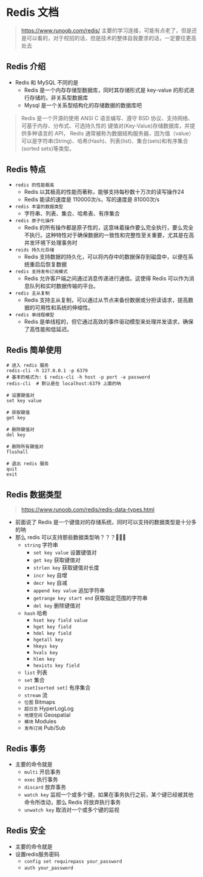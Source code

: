 # Redis 文档
> https://www.runoob.com/redis/
> 主要的学习连接，可能有点老了，但是还是可以看的，对于校招的话，但是技术的整体自我要求的话，一定要往更高处去

## Redis 介绍
* Redis 和 MySQL 不同的是
  * Redis 是一个内存存储型数据库，同时其存储形式是 key-value 的形式进行存储的，非关系型数据库
  * Mysql 是一个关系型结构化的存储数据的数据库吧
> Redis 是一个开源的使用 ANSI C 语言编写、遵守 BSD 协议、支持网络、可基于内存、分布式、可选持久性的
> 键值对(Key-Value)存储数据库，并提供多种语言的 API，
> Redis 通常被称为数据结构服务器，因为值（value）可以是字符串(String)、哈希(Hash)、列表(list)、集合(sets)和有序集合(sorted sets)等类型。

## Redis 特点
* `redis 的性能极高`
  * Redis 以其极高的性能而著称，能够支持每秒数十万次的读写操作24
  * Redis 能读的速度是 110000次/s，写的速度是 81000次/s
* `redis 丰富的数据类型`
  * 字符串、列表、集合、哈希表、有序集合
* `redis 原子化操作`
  * Redis 的所有操作都是原子性的，这意味着操作要么完全执行，要么完全不执行。这种特性对于确保数据的一致性和完整性至关重要，尤其是在高并发环境下处理事务时
* `reids 持久化存储`
  * Redis 支持数据的持久化，可以将内存中的数据保存到磁盘中，以便在系统重启后恢复数据
* `redis 支持发布订阅模式`
  * Redis 允许客户端之间通过消息传递进行通信。这使得 Redis 可以作为消息队列和实时数据传输的平台。
* `redis 主从复制`
  * Redis 支持主从复制，可以通过从节点来备份数据或分担读请求，提高数据的可用性和系统的伸缩性。
* `redis 单线程模型`
  * Redis 是单线程的，但它通过高效的事件驱动模型来处理并发请求，确保了高性能和低延迟。

## Redis 简单使用
```text
# 进入 redis 服务
redis-cli -h 127.0.0.1 -p 6379
# 基本的格式为: $ redis-cli -h host -p port -a password
redis-cli  # 默认是在 localhost:6379 上面的呐

# 设置键值对
set key value

# 获取键值
get key

# 删除键值对
del key

# 删除所有键值对
flushall

# 退出 redis 服务
quit
exit
```

## Redis 数据类型
> https://www.runoob.com/redis/redis-data-types.html
* 前面说了 Redis 是一个键值对的存储系统，同时可以支持的数据类型是十分多的呐
* 那么 redis 可以支持那些数据类型呐？？？🤔🤔🤔
  * `string` 字符串
    * `set key value` 设置键值对
    * `get key` 获取键值对
    * `strlen key` 获取键值对长度
    * `incr key` 自增
    * `decr key` 自减
    * `append key value` 追加字符串
    * `getrange key start end` 获取指定范围的字符串
    * `del key` 删除键值对
  * `hash` 哈希
    * `hset key field value`
    * `hget key field`
    * `hdel key field`
    * `hgetall key`
    * `hkeys key`
    * `hvals key`
    * `hlen key`
    * `hexists key field`
  * `list` 列表
  * `set` 集合
  * `zset[sorted set]` 有序集合
  * `stream` 流
  * `位图` Bitmaps
  * `超日志` HyperLogLog
  * `地理空间` Geospatial
  * `模块` Modules
  * `发布订阅` Pub/Sub

## Redis 事务
* 主要的命令就是
  * `multi` 开启事务
  * `exec` 执行事务
  * `discard` 放弃事务
  * `watch key` 监视一个或多个键，如果在事务执行之前，某个键已经被其他命令所改动，那么 Redis 将放弃执行事务
  * `unwatch key` 取消对一个或多个键的监视

## Redis 安全
* 主要的命令就是
* 设置redis服务密码
  * `config set requirepass your_password`
  * `auth your_password`